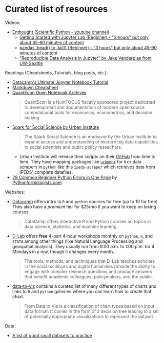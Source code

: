 # Curated list of resources

Videos:
- [Enthought (Scientific Python - youtube channel)](https://www.youtube.com/user/EnthoughtMedia)
  - [Getting Started with Jupyter Lab (Beginner) - "2 hours" but only about 45-60 minutes of content](https://www.youtube.com/watch?v=Gzun8PpyBCo)
  - [pandas .head() to .tail() (Beginner) - "3 hours" but only about 45-90 minutes of content](https://www.youtube.com/watch?v=lkLl_QKLgcA)
  - ["Reproducible Data Analysis in Jupyter" by Jake Vanderplas from UW-Seattle](https://jakevdp.github.io/blog/2017/03/03/reproducible-data-analysis-in-jupyter/)
    
Readings (Cheatsheets, Tutorials, blog posts, etc.):
  - [Datacamp's Ultimate Jupyter Notebook Tutorial](https://www.datacamp.com/community/tutorials/tutorial-jupyter-notebook)
  - [Markdown Cheatsheet](https://github.com/adam-p/markdown-here/wiki/Markdown-Cheatsheet)
  - [QuantEcon Open Notebook Archives](https://quantecon.org/notebooks)
    > QuantEcon is a NumFOCUS fiscally sponsored project dedicated to development and documentation of modern open source computational tools for economics, econometrics, and decision making
  - [Spark for Social Science by Urban Institute](https://urbaninstitute.github.io/spark-social-science-manual/)
    > The Spark Social Science is an endeavor by the Urban Institute to expand access and understanding of modern big data capabilities to social scientists and public policy reseachers.<br>
    - Urban Institute will release their scripts on their [GitHub](https://github.com/UrbanInstitute) from time to time. They have mapping packages like [`urbnmpr`](https://github.com/UrbanInstitute/urbnmapr) for `R` or data scrapers in `python` like this [`ipeds-scraper`](https://github.com/UrbanInstitute/ipeds-scraper) which retrieves data from IPEDS' complete datafiles.
  - [29 Common Beginner Python Errors in One Page](29errors.pdf) by [Pythonforbiologists.com](pythonforbiologists.com)
    
Websites:
  - [Datacamp](datacamp.com) offers intro to `R` and `python` courses for free (up to 10 for free). They also have a *premium* tier for $25/mo if you want to keep on taking courses.
    > DataCamp offers interactive R and Python courses on topics in data science, statistics, and machine learning.
  - [D-Lab](dlab.berkeley.edu/training) offers **free** 4-part 4-hour workshops monthly on `python`, `R`, and `STATA` among other things (like Natural Language Processing and geospatial analysis). They usually run from 9:00 a.m. to 1:00 p.m. for 4 Mondays in a row, though it changes every month. 
    > The tools, methods, and techniques that D-Lab teaches scholars in the social sciences and digital humanities provide the ability to engage with complex research questions and produce answers that benefit academic colleagues, policymakers, and the public. 
  - [data-to-viz](data-to-viz.com) contains a curated list of many different types of charts and links to `R` and `python` galleries where you can learn how to create that chart.
    > From Data to Viz is a classification of chart types based on input data format. It comes in the form of a decision tree leading to a set of potentially appropriate visualizations to represent the dataset.

Data:
  - [A list of good small datasets to practice](http://veekaybee.github.io/2018/07/23/small-datasets/)
